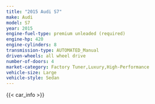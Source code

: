 ```yaml
---
title: "2015 Audi S7"
make: Audi
model: S7
year: 2015
engine-fuel-type: premium unleaded (required)
engine-hp: 420
engine-cylinders: 8
transmission-type: AUTOMATED_Manual
driven-wheels: all wheel drive
number-of-doors: 4
market-category: Factory Tuner,Luxury,High-Performance
vehicle-size: Large
vehicle-style: Sedan
---
```


{{< car_info >}}
